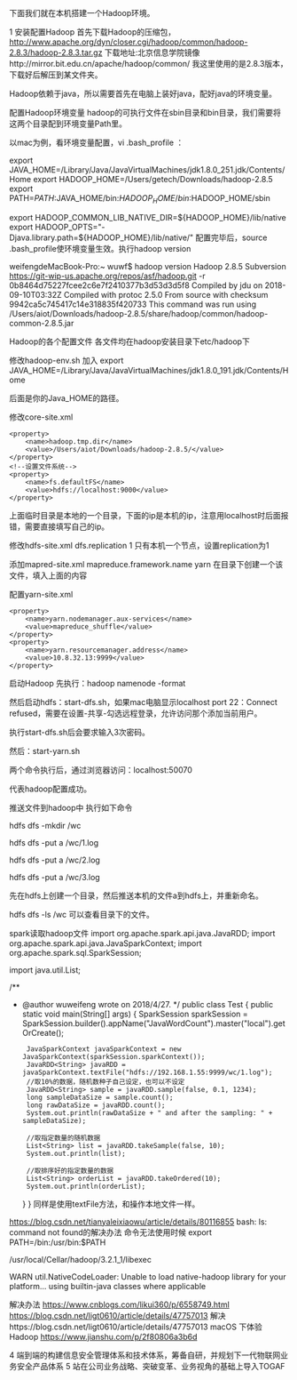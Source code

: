 下面我们就在本机搭建一个Hadoop环境。

1 安装配置Hadoop
首先下载Hadoop的压缩包，http://www.apache.org/dyn/closer.cgi/hadoop/common/hadoop-2.8.3/hadoop-2.8.3.tar.gz
下载地址:北京信息学院镜像http://mirror.bit.edu.cn/apache/hadoop/common/
我这里使用的是2.8.3版本，下载好后解压到某文件夹。

Hadoop依赖于java，所以需要首先在电脑上装好java，配好java的环境变量。

配置Hadoop环境变量
hadoop的可执行文件在sbin目录和bin目录，我们需要将这两个目录配到环境变量Path里。

以mac为例，看环境变量配置，vi .bash_profile ：

export JAVA_HOME=/Library/Java/JavaVirtualMachines/jdk1.8.0_251.jdk/Contents/Home
export HADOOP_HOME=/Users/getech/Downloads/hadoop-2.8.5
export PATH=$PATH:$JAVA_HOME/bin:$HADOOP_HOME/bin:$HADOOP_HOME/sbin

export HADOOP_COMMON_LIB_NATIVE_DIR=${HADOOP_HOME}/lib/native
export HADOOP_OPTS="-Djava.library.path=${HADOOP_HOME}/lib/native/"
配置完毕后，source .bash_profile使环境变量生效。执行hadoop version

weifengdeMacBook-Pro:~ wuwf$ hadoop version
Hadoop 2.8.5
Subversion https://git-wip-us.apache.org/repos/asf/hadoop.git -r 0b8464d75227fcee2c6e7f2410377b3d53d3d5f8
Compiled by jdu on 2018-09-10T03:32Z
Compiled with protoc 2.5.0
From source with checksum 9942ca5c745417c14e318835f420733
This command was run using /Users/aiot/Downloads/hadoop-2.8.5/share/hadoop/common/hadoop-common-2.8.5.jar

Hadoop的各个配置文件
各文件均在hadoop安装目录下etc/hadoop下

修改hadoop-env.sh
加入  export JAVA_HOME=/Library/Java/JavaVirtualMachines/jdk1.8.0_191.jdk/Contents/Home

后面是你的Java_HOME的路径。

修改core-site.xml
<configuration>
<!--设置临时目录-->
    <property>
        <name>hadoop.tmp.dir</name>
        <value>/Users/aiot/Downloads/hadoop-2.8.5/</value>
    </property>
    <!--设置文件系统-->
    <property>
        <name>fs.defaultFS</name>
        <value>hdfs://localhost:9000</value>
    </property>
</configuration>

上面临时目录是本地的一个目录，下面的ip是本机的ip，注意用localhost时后面报错，需要直接填写自己的ip。

修改hdfs-site.xml
<configuration>
    <property>
        <name>dfs.replication</name>
        <value>1</value>
    </property>
</configuration>
只有本机一个节点，设置replication为1

添加mapred-site.xml
<configuration>
    <property>
        <name>mapreduce.framework.name</name>
        <value>yarn</value>
    </property>
</configuration>
在目录下创建一个该文件，填入上面的内容

配置yarn-site.xml
<configuration>

<!-- Site specific YARN configuration properties -->
    <property>
        <name>yarn.nodemanager.aux-services</name>
        <value>mapreduce_shuffle</value>
    </property>
    <property>
        <name>yarn.resourcemanager.address</name>
        <value>10.8.32.13:9999</value>
    </property>
</configuration>

启动Hadoop
先执行：hadoop namenode -format

然后启动hdfs：start-dfs.sh，如果mac电脑显示localhost port 22：Connect refused，需要在设置-共享-勾选远程登录，允许访问那个添加当前用户。

执行start-dfs.sh后会要求输入3次密码。

然后：start-yarn.sh

两个命令执行后，通过浏览器访问：localhost:50070


代表hadoop配置成功。

推送文件到hadoop中
执行如下命令

hdfs dfs -mkdir /wc

hdfs dfs -put a /wc/1.log

hdfs dfs -put a /wc/2.log

hdfs dfs -put a /wc/3.log

先在hdfs上创建一个目录，然后推送本机的文件a到hdfs上，并重新命名。

hdfs dfs -ls /wc  可以查看目录下的文件。

spark读取hadoop文件
import org.apache.spark.api.java.JavaRDD;
import org.apache.spark.api.java.JavaSparkContext;
import org.apache.spark.sql.SparkSession;

import java.util.List;

/**
 * @author wuweifeng wrote on 2018/4/27.
 */
public class Test {
    public static void main(String[] args) {
        SparkSession sparkSession = SparkSession.builder().appName("JavaWordCount").master("local").getOrCreate();

        JavaSparkContext javaSparkContext = new JavaSparkContext(sparkSession.sparkContext());
        JavaRDD<String> javaRDD = javaSparkContext.textFile("hdfs://192.168.1.55:9999/wc/1.log");
        //取10%的数据，随机数种子自己设定，也可以不设定
        JavaRDD<String> sample = javaRDD.sample(false, 0.1, 1234);
        long sampleDataSize = sample.count();
        long rawDataSize = javaRDD.count();
        System.out.println(rawDataSize + " and after the sampling: " + sampleDataSize);

        //取指定数量的随机数据
        List<String> list = javaRDD.takeSample(false, 10);
        System.out.println(list);

        //取排序好的指定数量的数据
        List<String> orderList = javaRDD.takeOrdered(10);
        System.out.println(orderList);
    }
}
同样是使用textFile方法，和操作本地文件一样。


https://blog.csdn.net/tianyaleixiaowu/article/details/80116855
bash: ls: command not found的解决办法
命令无法使用时候 
export PATH=/bin:/usr/bin:$PATH



/usr/local/Cellar/hadoop/3.2.1_1/libexec

WARN util.NativeCodeLoader: Unable to load native-hadoop library for your platform... using builtin-java classes where applicable


解决办法 https://www.cnblogs.com/likui360/p/6558749.html
https://blog.csdn.net/ligt0610/article/details/47757013
解决https://blog.csdn.net/ligt0610/article/details/47757013
macOS 下体验 Hadoop
 https://www.jianshu.com/p/2f80806a3b6d
 
 

4 端到端的构建信息安全管理体系和技术体系，筹备自研，并规划下一代物联网业务安全产品体系
5 站在公司业务战略、突破变革、业务视角的基础上导入TOGAF
